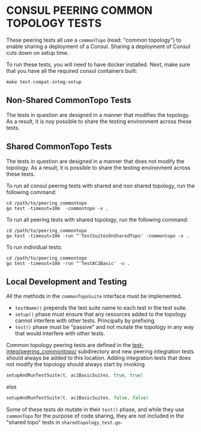 # CONSUL PEERING COMMON TOPOLOGY TESTS

These peering tests all use a `commonTopo` (read: "common topology") to enable sharing a deployment of a Consul. Sharing a deployment of Consul cuts down on setup time.

To run these tests, you will need to have docker installed. Next, make sure that you have all the required consul containers built:

```
make test-compat-integ-setup
```

## Non-Shared CommonTopo Tests

The tests in question are designed in a manner that modifies the topology. As a result, it is noy possible to share the testing environment across these tests.

## Shared CommonTopo Tests

The tests in question are designed in a manner that does not modify the topology. As a result, it is possible to share the testing environment across these tests.

To run all consul peering tests with shared and non shared topology, run the following command:

```
cd /path/to/peering_commontopo
go test -timeout=10m  -commontopo -v . 
```

To run all peering tests with shared topology, run the following command:

```
cd /path/to/peering_commontopo
go test -timeout=10m -run ^'TestSuitesOnSharedTopo' -commontopo -v . 
```

To run individual tests:

```
cd /path/to/peering_commontopo
go test -timeout=10m -run ^'TestAC1Basic' -v .    
```

## Local Development and Testing

All the methods in the `commonTopoSuite` interface must be implemented.

- `testName()` prepends the test suite name to each test in the test suite.
- `setup()` phase must ensure that any resources added to the topology cannot interfere with other tests. Principally by prefixing.
- `test()` phase must be "passive" and not mutate the topology in any way that would interfere with other tests.

Common topology peering tests are defined in the [test-integ/peering_commontopo/](/test-integ/peering_commontopo/) subdirectory and new peering integration tests should always be added to this location. Adding integration tests that does not modify the topology should always start by invoking

```go
setupAndRunTestSuite(t, ac1BasicSuites, true, true)
```

else

```go
setupAndRunTestSuite(t, ac1BasicSuites, false, false)
```

Some of these tests *do* mutate in their `test()` phase, and while they use `commonTopo` for the purpose of code sharing, they are not included in the "shared topo" tests in `sharedtopology_test.go`.
